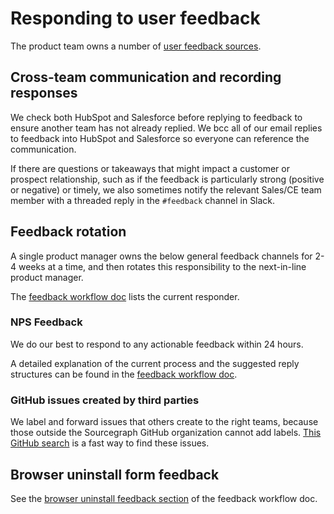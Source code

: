 # Responding to user feedback 

The product team owns a number of [user feedback sources](../user_feedback.md). 

## Cross-team communication and recording responses

We check both HubSpot and Salesforce before replying to feedback to ensure another team has not already replied. We bcc all of our email replies to feedback into HubSpot and Salesforce so everyone can reference the communication. 

If there are questions or takeaways that might impact a customer or prospect relationship, such as if the feedback is particularly strong (positive or negative) or timely, we also sometimes notify the relevant Sales/CE team member with a threaded reply in the `#feedback` channel in Slack. 

## Feedback rotation

A single product manager owns the below general feedback channels for 2-4 weeks at a time, and then rotates this responsibility to the next-in-line product manager. 

The [feedback workflow doc](https://docs.google.com/document/d/1TTRjK-CL38fdCvrVUgRL70agUiwDbQFJXCo8IuJmLls/edit#) lists the current responder. 

### NPS Feedback

We do our best to respond to any actionable feedback within 24 hours. 

A detailed explanation of the current process and the suggested reply structures can be found in the [feedback workflow doc](https://docs.google.com/document/d/1TTRjK-CL38fdCvrVUgRL70agUiwDbQFJXCo8IuJmLls/edit#heading=h.vihl64g0qa6a). 

### GitHub issues created by third parties

We label and forward issues that others create to the right teams, because those outside the Sourcegraph GitHub organization cannot add labels. [This GitHub search](https://github.com/sourcegraph/sourcegraph/issues?page=2&q=is%3Aissue+no%3Alabel+is%3Aopen) is a fast way to find these issues. 

## Browser uninstall form feedback

See the [browser uninstall feedback section](https://docs.google.com/document/d/1TTRjK-CL38fdCvrVUgRL70agUiwDbQFJXCo8IuJmLls/edit#bookmark=id.hmb2g29ltsnr) of the feedback workflow doc. 
